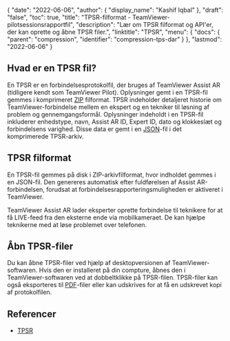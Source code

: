 {
  "date": "2022-06-06",
  "author": {
    "display_name": "Kashif Iqbal"
},
  "draft": "false",
  "toc": true,
  "title": "TPSR-filformat - TeamViewer-pilotsessionsrapportfil",
  "description": "Lær om TPSR filformat og API'er, der kan oprette og åbne TPSR filer.",
  "linktitle": "TPSR",
  "menu": {
    "docs": {
      "parent": "compression",
      "identifier": "compression-tps-dar"
}
},
  "lastmod": "2022-06-06"
}

## Hvad er en TPSR fil?

En TPSR er en forbindelsesprotokolfil, der bruges af TeamViewer Assist AR (tidligere kendt som TeamViewer Pilot). Oplysninger gemt i en TPSR-fil gemmes i komprimeret [ZIP](/compression/zip/) filformat. TPSR indeholder detaljeret historie om TeamViewer-forbindelse mellem en ekspert og en tekniker til løsning af problem og gennemgangsformål. Oplysninger indeholdt i en TPSR-fil inkluderer enhedstype, navn, Assist AR ID, Expert ID, dato og klokkeslæt og forbindelsens varighed. Disse data er gemt i en [JSON](/web/json/)-fil i det komprimerede TPSR-arkiv.

## TPSR filformat

En TPSR-fil gemmes på disk i ZIP-arkivfilformat, hvor indholdet gemmes i en JSON-fil. Den genereres automatisk efter fuldførelsen af Assist AR-forbindelsen, forudsat at forbindelsesrapporteringsmuligheden er aktiveret i TeamViewer.

TeamViewer Assist AR lader eksperter oprette forbindelse til teknikere for at få LIVE-feed fra den eksterne ende via mobilkameraet. De kan hjælpe teknikerne med at løse problemet over telefonen.

## Åbn TPSR-filer

Du kan åbne TPSR-filer ved hjælp af desktopversionen af TeamViewer-softwaren. Hvis den er installeret på din compture, åbnes den i TeamViewer-softwaren ved at dobbeltklikke på TPSR-filen. TPSR-filer kan også eksporteres til [PDF](/pdf/)-filer eller kan udskrives for at få en udskrevet kopi af protokolfilen.

## Referencer ##

* [TPSR](https://community.teamviewer.com/English/kb/articles/46456-using-teamviewer-assist-ar)


